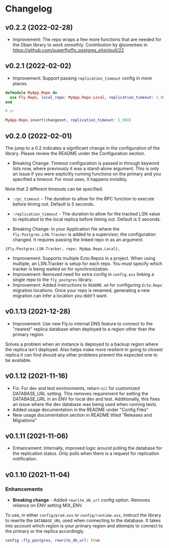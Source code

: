 # Changelog

## v0.2.2 (2022-02-28)

- Improvement: The repo wraps a few more functions that are needed for the Oban library to work smoothly. Contribution by @sorentwo in https://github.com/superfly/fly_postgres_elixir/pull/22

## v0.2.1 (2022-02-02)

- Improvement: Support passing `replication_timeout` config in more places.

```elixir
defmodule MyApp.Repo do
  use Fly.Repo, local_repo: MyApp.Repo.Local, replication_timeout: 5_000
end

# or

MyApp.Repo.insert(changeset, replication_timeout: 5_000)
```

## v0.2.0 (2022-02-01)

The jump to a 0.2 indicates a significant change in the configuration of the library. Please review the README under the Configuration section.

- Breaking Change: Timeout configuration is passed in through keyword lists now, where previously it was a stand-alone argument. This is only an issue if you were explicitly running functions on the primary and you specified a timeout. For most uses, it happens invisibly.

Note that 2 different timeouts can be specified.

  - `:rpc_timeout` - The duration to allow for the RPC function to execute before timing out. Default is 5 seconds.
  - `:replication_timeout` - The duration to allow for the tracked LSN value to replicated to the local replica before timing out. Default is 5 seconds.

- Breaking Change: In your Application file where the `Fly.Postgres.LSN.Tracker` is added to a supervisor, the configuration changed. It requires passing the linked repo in as an argument.

```
{Fly.Postgres.LSN.Tracker, repo: MyApp.Repo.Local},
```

- Improvement: Supports multiple Ecto.Repos in a project. When using multiple, an LSN.Tracker is setup for each repo. You must specify which tracker is being waited on for synchronization.
- Improvement: Removed need for extra config in `config.exs` linking a single repo to the `fly_postgres` library.
- Improvement: Added instructions to `README.md` for configuring `Ecto.Repo` migration locations. Once your repo is renamed, generating a new migration can infer a location you didn't want.

## v0.1.13 (2021-12-28)

- Improvement: Use new Fly.io internal DNS feature to connect to the "nearest" replica database when deployed to a region other than the primary region.

Solves a problem when an instance is deployed to a backup region where the replica isn't deployed. Also helps make more resilient in going to closest replica it can find should any other problems prevent the expected one to be available.

## v0.1.12 (2021-11-16)

- Fix: For dev and test environments, return `nil` for customized DATABASE_URL setting. This removes requirement for setting the DATABASE_URL in an ENV for local dev and test. Additionally, this fixes an issue where the dev database was being used when running tests.
- Added usage documentation in the README under "Config Files"
- New usage documentation section in README titled "Releases and Migrations"

## v0.1.11 (2021-11-06)

- Enhancement: Internally, improved logic around polling the database for the replication status. Only polls when there is a request for replication notification.

## v0.1.10 (2021-11-04)

### Enhancements

- **Breaking change** - Added `rewrite_db_url` config option. Removes reliance on ENV setting MIX_ENV.

To use, in either `config/prod.exs` or `config/runtime.exs`, instruct the library to rewrite the `DATABASE_URL` used when connecting to the database. It takes into account which region is your primary region and attempts to connect to the primary or the replica accordingly.

```elixir
config :fly_postgres, rewrite_db_url: true
```
